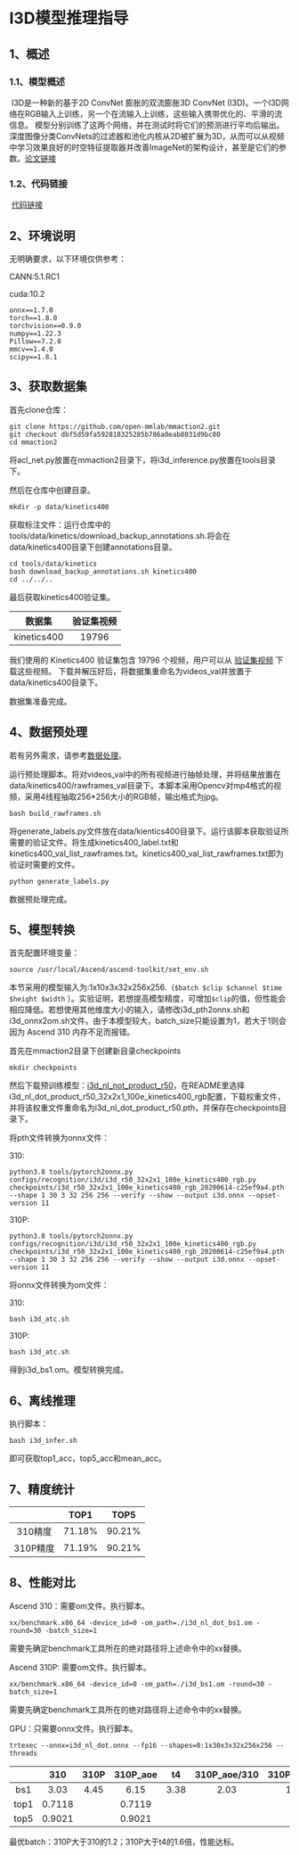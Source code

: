 # I3D模型推理指导

## 1、概述

### 1.1、模型概述

​		I3D是一种新的基于2D ConvNet 膨胀的双流膨胀3D ConvNet (I3D)。一个I3D网络在RGB输入上训练，另一个在流输入上训练，这些输入携带优化的、平滑的流信息。 模型分别训练了这两个网络，并在测试时将它们的预测进行平均后输出。深度图像分类ConvNets的过滤器和池化内核从2D被扩展为3D，从而可以从视频中学习效果良好的时空特征提取器并改善ImageNet的架构设计，甚至是它们的参数。[论文链接](https://openaccess.thecvf.com/content_cvpr_2017/html/Carreira_Quo_Vadis_Action_CVPR_2017_paper.html)

### 1.2、代码链接

​		[代码链接](https://github.com/open-mmlab/mmaction2)

## 2、环境说明

无明确要求，以下环境仅供参考：

CANN:5.1.RC1

cuda:10.2
```shell
onnx==1.7.0
torch==1.8.0
torchvision==0.9.0
numpy==1.22.3
Pillow==7.2.0
mmcv==1.4.0
scipy==1.8.1
```

## 3、获取数据集

首先clone仓库：

```shell
git clone https://github.com/open-mmlab/mmaction2.git
git checkout dbf5d59fa592818325285b786a0eab8031d9bc80
cd mmaction2
```

将acl_net.py放置在mmaction2目录下，将i3d_inference.py放置在tools目录下。

然后在仓库中创建目录。

```shell
mkdir -p data/kinetics400
```

获取标注文件：运行仓库中的tools/data/kinetics/download_backup_annotations.sh.将会在data/kinetics400目录下创建annotations目录。

```shell
cd tools/data/kinetics
bash download_backup_annotations.sh kinetics400
cd ../../..
```

最后获取kinetics400验证集。

|   数据集    | 验证集视频 |
| :---------: | :--------: |
| kinetics400 |   19796    |

我们使用的 Kinetics400 验证集包含 19796 个视频，用户可以从 [验证集视频](https://mycuhk-my.sharepoint.com/:u:/g/personal/1155136485_link_cuhk_edu_hk/EbXw2WX94J1Hunyt3MWNDJUBz-nHvQYhO9pvKqm6g39PMA?e=a9QldB) 下载这些视频。
下载并解压好后，将数据集重命名为videos_val并放置于data/kinetics400目录下。

数据集准备完成。

## 4、数据预处理

若有另外需求，请参考[数据处理](docs_zh_CN/data_preparation.md)。

运行预处理脚本。将对videos_val中的所有视频进行抽帧处理，并将结果放置在data/kinetics400/rawframes_val目录下。本脚本采用Opencv对mp4格式的视频，采用4线程抽取256*256大小的RGB帧，输出格式为jpg。

```shell
bash build_rawframes.sh
```

将generate_labels.py文件放在data/kientics400目录下。运行该脚本获取验证所需要的验证文件。将生成kinetics400_label.txt和kinetics400_val_list_rawframes.txt。kinetics400_val_list_rawframes.txt即为验证时需要的文件。

```shell
python generate_labels.py
```

数据预处理完成。

## 5、模型转换

首先配置环境变量：

```shell
source /usr/local/Ascend/ascend-toolkit/set_env.sh
```

本节采用的模型输入为:1x10x3x32x256x256.（`$batch $clip $channel $time $height $width` ）。实验证明，若想提高模型精度，可增加`$clip`的值，但性能会相应降低。若想使用其他维度大小的输入，请修改i3d_pth2onnx.sh和i3d_onnx2om.sh文件。由于本模型较大，batch_size只能设置为1，若大于1则会因为 Ascend 310 内存不足而报错。

首先在mmaction2目录下创建新目录checkpoints

```shell
mkdir checkpoints
```

然后下载预训练模型：[i3d_nl_not_product_r50](https://github.com/open-mmlab/mmaction2/tree/master/configs/recognition/i3d)，在README里选择i3d_nl_dot_product_r50_32x2x1_100e_kinetics400_rgb配置，下载权重文件，并将该权重文件重命名为i3d_nl_dot_product_r50.pth，并保存在checkpoints目录下。

将pth文件转换为onnx文件：

310:
```
python3.8 tools/pytorch2onnx.py configs/recognition/i3d/i3d_r50_32x2x1_100e_kinetics400_rgb.py checkpoints/i3d_r50_32x2x1_100e_kinetics400_rgb_20200614-c25ef9a4.pth --shape 1 30 3 32 256 256 --verify --show --output i3d.onnx --opset-version 11
```

310P:
```
python3.8 tools/pytorch2onnx.py configs/recognition/i3d/i3d_r50_32x2x1_100e_kinetics400_rgb.py checkpoints/i3d_r50_32x2x1_100e_kinetics400_rgb_20200614-c25ef9a4.pth --shape 1 30 3 32 256 256 --verify --show --output i3d.onnx --opset-version 11
```
将onnx文件转换为om文件：


310:
```shell
bash i3d_atc.sh
```
310P:
```shell
bash i3d_atc.sh
```
得到i3d_bs1.om。模型转换完成。

## 6、离线推理

执行脚本：

```shell
bash i3d_infer.sh
```

即可获取top1_acc，top5_acc和mean_acc。



## 7、精度统计
|        | TOP1 | TOP5 | 
| :----: | :---: | :----:|
| 310精度  | 71.18% |   90.21%   |
| 310P精度 |71.19% |   90.21%   |

## 8、性能对比

Ascend 310：需要om文件。执行脚本。

```shell
xx/benchmark.x86_64 -device_id=0 -om_path=./i3d_nl_dot_bs1.om -round=30 -batch_size=1
```

需要先确定benchmark工具所在的绝对路径将上述命令中的xx替换。


Ascend 310P: 需要om文件。执行脚本。

```shell
xx/benchmark.x86_64 -device_id=0 -om_path=./i3d_bs1.om -round=30 -batch_size=1
```
需要先确定benchmark工具所在的绝对路径将上述命令中的xx替换。

GPU：只需要onnx文件。执行脚本。

```shell
trtexec --onnx=i3d_nl_dot.onnx --fp16 --shapes=0:1x30x3x32x256x256 --threads
```

|  |  310  | 310P | 310P_aoe | t4 |310P_aoe/310|310P_aoe/t4|
| :------: | :---: | :----: | :------: | :----: |:----: |:----: |
|    bs1     | 3.03 |   4.45    |    6.15    | 3.38 |2.03|1.82|
|    top1     | 0.7118 |       |    0.7119    |  |||
|  top5   | 0.9021 |      |    0.9021    |  |||


最优batch：310P大于310的1.2；310P大于t4的1.6倍，性能达标。